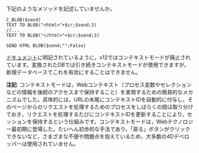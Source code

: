 下記のようなメソッドを記述していませんか。

```
C_BLOB($send)
TEXT TO BLOB("<html>"+$cr;$send;3) 
//...
TEXT TO BLOB("</html>"+$cr;$send;3) 

SEND HTML BLOB($send;"";False)
```
[ドキュメント](http://doc.4d.com/4Dv12/4D/12.4/Web-Context.301-977171.ja.html)に明記されているように，v12ではコンテキストモードが廃止されています。変換されたDBでは引き続きコンテキストモードが使用できますが，新規データベースでこれを有効にすることはできません。

__注記__: コンテキストモードは，Webコンテキスト（プロセス変数やセレクションなどの情報を後続のアクセスまで保持すること）を実現するための簡易的なメカニズムでした。具体的には，URLの末尾にコンテキストIDを自動的に付与し，そのページからのリクエストを処理するためのプロセスをしばらくの間は取り分けておき，リクエストを処理するたびにコンテキストIDを更新することにより，セッションを保持するという仕組みです。コンテキストモードは，Webテクノロジー最初期に登場した，たいへん初歩的な手法であり，「戻る」ボタンがクリックできないなど，さまざまな不便や問題点を抱えているため，大多数の4Dデベロッパーは使用されていません。

